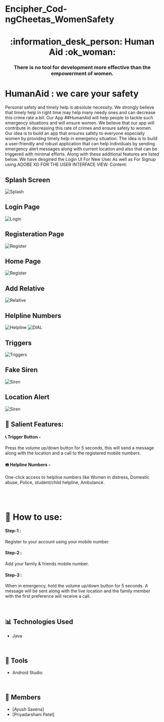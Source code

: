 # Encipher_Cod-ngCheetas_WomenSafety

<h1 align ="center"> :information_desk_person: Human Aid :ok_woman: </h1>
<h3 align ="center"> There is no tool for development more effective than the empowerment of women.</h3>


# HumanAid : we care your safety
Personal safety and timely help is absolute necessity. We strongly believe that timely help in right
time may help many needy ones and can decrease this crime rate a bit.
Our App ##HumanAid will help people to tackle such emergency situations and will ensure women. We believe that our app will contribute in decreasing this rate of crimes and
ensure safety to women.
Our idea is to build an app that ensures safety to everyone especially women by
providing timely help in emergency situation. The idea is to build a user-friendly and robust
application that can help individuals by sending emergency alert messages along with current
location and also that can be triggered with minimal efforts. Along with these additional features
are listed below.
We have desgined the Login UI For New User As well as For Signup using ADOBE XD FOR THE USER INTERFACE VIEW.
Content:
## Splash Screen 
![Splash](FirstPage.png)
## Login Page 
![Login](APPLOGINPortal.jpeg)
## Registeration Page
![Register](RegistrationPage.png)
## Home Page
![Register](home.png)
## Add Relative
![Relative](relative.jpeg)
## Helpline Numbers
![Helpline](help.jpeg)
![DIAL](dial.jpeg)
## Triggers
![Triggers](trigg.jpeg)
## Fake Siren
![Siren](siren.jpeg)
## Location Alert
![Siren](location.jpeg)
</br>

## :iphone: Salient Features:

#### :telephone_receiver: Trigger Button -
Press the volume up/down button for 5 seconds, this will send a message along with the location and a call to the registered mobile numbers.

#### :telephone: Helpline Numbers - 
One-click access to helpline numbers like Women in distress, Domestic abuse, Police, student/child helpline, Ambulance.

</br>


</br>

# :calling: How to use:
#### Step-1 :
Register to your account using your mobile number.
#### Step-2 :
Add your family & friends mobile number.
#### Step-3 :
When in emergency, hold the volume up/down button for 5 seconds.
A message will be sent along with the live location and the family member with the first preference will receive a call.

</br>

## 📊 Technologies Used
- Java

</br>

## 💯 Tools
- Android Studio

</br>

## :star2: Members
- [Ayush Saxena]
- [Priyadarshani Patel]







